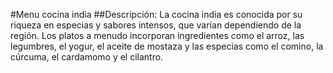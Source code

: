 #Menu cocina india
##Descripción:
La cocina india es conocida por su riqueza en especias y sabores intensos, que varían dependiendo de la región. Los platos a menudo incorporan ingredientes como el arroz, las legumbres, el yogur, el aceite de mostaza y las especias como el comino, la cúrcuma, el cardamomo y el cilantro.
